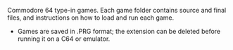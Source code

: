 Commodore 64 type-in games. Each game folder contains source and final files, and instructions on how to load and run each game.
* Games are saved in .PRG format; the extension can be deleted before running it on a C64 or emulator.
